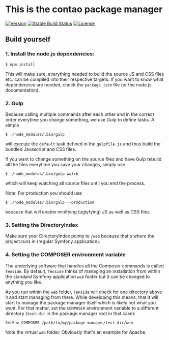 This is the contao package manager
==================================

[![Version](http://img.shields.io/packagist/v/contao/package-manager.svg?style=flat-square)](https://packagist.org/packages/contao/package-manager)
[![Stable Build Status](http://img.shields.io/travis/contao/package-manager/master.svg?style=flat-square&label=stable%20build)](https://travis-ci.org/contao/package-manager)
[![License](http://img.shields.io/packagist/l/contao/package-manager.svg?style=flat-square)](http://spdx.org/licenses/MIT)

## Build yourself

### 1. Install the node.js dependencies:

`$ npm install`

This will make sure, everything needed to build the source JS and CSS files etc.
can be compiled into their respective targets.
If you want to know what dependencies are needed, check the `package.json`
file (or the node.js documentation).

###  2. Gulp

Because calling multiple commands after each other and in the correct
order everytime you change something, we use Gulp to define tasks. A simple

`$ ./node_modules/.bin/gulp`

will execute the `default` task defined in the `gulpfile.js` and thus build
the bundled Javascript and CSS files.

If you want to change something on the source files and have Gulp rebuild
all the files everytime you save your changes, simply use

`$ ./node_modules/.bin/gulp watch`

which will keep watching all source files until you end the process.

Note: For production you should use

`$ ./node_modules/.bin/gulp --production`

because that will enable minifying (uglyfying) JS as well as CSS files.

### 3. Setting the DirectoryIndex

Make sure your DirectoryIndex points to `/web` because that's where the
project runs in (regular Symfony application).

### 4. Setting the COMPOSER environment variable

The underlying software that handles all the Composer commands is called
`Tenside`. By default, `Tenside` thinks of managing an installation from
within the standard Symfony application `web` folder but it can be
changed to anything you like.

As you run within the `web` folder, `Tenside` will check for one directory
above it and start managing from there. While developing this means, that
it will start to manage the package manager itself which is likely not
what you want. For that matter, set the `COMPOSER` environment variable
to a different directory (`test-dir` in the package manager root in that
case):

```
SetEnv COMPOSER /path/to/my/package-manager/test-dir/web
```

Note the virtual `web` folder. Obviously that's an example for Apache.
